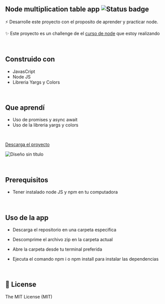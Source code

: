 ## Node multiplication table app ![Status badge](https://img.shields.io/badge/status-Finished-green)


⚡️ Desarrolle este proyecto con el proposito de aprender y practicar node.

✨ Este proyecto es un challenge de el [curso de node](https://www.frontendmentor.io/challenges/interactive-rating-component-koxpeBUmI) que estoy realizando

&nbsp;

## Construido con


- JavasCript  
- Node JS
- Libreria Yargs y Colors
 
&nbsp; 

## Que aprendí


- Uso de promises y async await
- Uso de la libreria yargs y colors 

&nbsp;

[Descarga el proyecto](https://daveadbeel.github.io/FrontEndMentor-Componente-de-calificacion-interactivo/)

![Diseño sin título](https://repository-images.githubusercontent.com/505240484/ff33c110-7942-4f10-997f-a7f0ad6b47b9)

&nbsp;

## Prerequisitos

- Tener instalado node JS y npm en tu computadora

&nbsp;

## Uso de la app

- Descarga el repositorio en una carpeta especifica

- Descomprime el archivo zip en la carpeta actual

- Abre la carpeta desde tu terminal preferida

- Ejecuta el comando npm i o npm install para instalar las dependencias
  

&nbsp;

## 🧾 License
The MIT License (MIT)